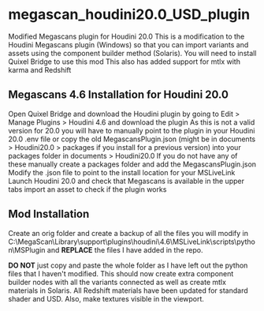 # megascan_houdini20.0_USD_plugin
Modified Megascans plugin for Houdini 20.0
This is a modification to the Houdini Megascans plugin (Windows) so that you can import variants and assets using the component builder method (Solaris). You will need to install Quixel Bridge to use this mod
This also has added support for mtlx with karma and Redshift

## Megascans 4.6 Installation for Houdini 20.0
Open Quixel Bridge and download the Houdini plugin by going to Edit > Manage Plugins > Houdini 4.6 and download the plugin
As this is not a valid version for 20.0 you will have to manually point to the plugin in your Houdini 20.0 .env file or copy the old MegascansPlugin.json (might be in documents > Houdini20.0 > packages if you install for a previous version) into your packages folder in documents > Houdini20.0
If you do not have any of these manually create a packages folder and add the MegascansPlugin.json
Modify the .json file to point to the install location for your MSLiveLink
Launch Houdini 20.0 and check that Megascans is available in the upper tabs
import an asset to check if the plugin works

## Mod Installation
Create an orig folder and create a backup of all the files you will modify
in C:\MegaScan\Library\support\plugins\houdini\4.6\MSLiveLink\scripts\python\MSPlugin and **REPLACE** the files I have added in the repo.
 
**DO NOT** just copy and paste the whole folder as I have left out the python files that I haven't modified.
This should now create extra component builder nodes with all the variants connected as well as create mtlx materials in Solaris.
All Redshift materials have been updated for standard shader and USD. Also, make textures visible in the viewport.
